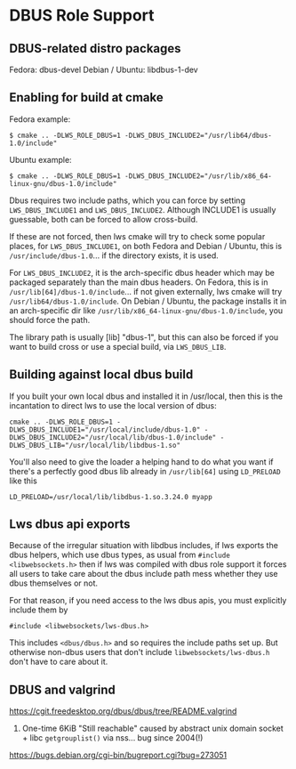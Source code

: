 # DBUS Role Support

## DBUS-related distro packages

Fedora: dbus-devel
Debian / Ubuntu: libdbus-1-dev

## Enabling for build at cmake

Fedora example:
```
$ cmake .. -DLWS_ROLE_DBUS=1 -DLWS_DBUS_INCLUDE2="/usr/lib64/dbus-1.0/include"
```

Ubuntu example:
```
$ cmake .. -DLWS_ROLE_DBUS=1 -DLWS_DBUS_INCLUDE2="/usr/lib/x86_64-linux-gnu/dbus-1.0/include"
```

Dbus requires two include paths, which you can force by setting `LWS_DBUS_INCLUDE1`
and `LWS_DBUS_INCLUDE2`.  Although INCLUDE1 is usually guessable, both can be
forced to allow cross-build.

If these are not forced, then lws cmake will try to check some popular places,
for `LWS_DBUS_INCLUDE1`, on both Fedora and Debian / Ubuntu, this is
`/usr/include/dbus-1.0`... if the directory exists, it is used.

For `LWS_DBUS_INCLUDE2`, it is the arch-specific dbus header which may be
packaged separately than the main dbus headers.  On Fedora, this is in
`/usr/lib[64]/dbus-1.0/include`... if not given externally, lws cmake will
try `/usr/lib64/dbus-1.0/include`.  On Debian / Ubuntu, the package installs
it in an arch-specific dir like `/usr/lib/x86_64-linux-gnu/dbus-1.0/include`,
you should force the path.

The library path is usually \[lib\] "dbus-1", but this can also be forced if
you want to build cross or use a special build, via `LWS_DBUS_LIB`.

## Building against local dbus build

If you built your own local dbus and installed it in /usr/local, then
this is the incantation to direct lws to use the local version of dbus:

```
cmake .. -DLWS_ROLE_DBUS=1 -DLWS_DBUS_INCLUDE1="/usr/local/include/dbus-1.0" -DLWS_DBUS_INCLUDE2="/usr/local/lib/dbus-1.0/include" -DLWS_DBUS_LIB="/usr/local/lib/libdbus-1.so"
```

You'll also need to give the loader a helping hand to do what you want if
there's a perfectly good dbus lib already in `/usr/lib[64]` using `LD_PRELOAD`
like this

```
LD_PRELOAD=/usr/local/lib/libdbus-1.so.3.24.0 myapp
```

## Lws dbus api exports

Because of the irregular situation with libdbus includes, if lws exports the
dbus helpers, which use dbus types, as usual from `#include <libwebsockets.h>`
then if lws was compiled with dbus role support it forces all users to take
care about the dbus include path mess whether they use dbus themselves or not.

For that reason, if you need access to the lws dbus apis, you must explicitly
include them by

```
#include <libwebsockets/lws-dbus.h>
```

This includes `<dbus/dbus.h>` and so requires the include paths set up.  But
otherwise non-dbus users that don't include `libwebsockets/lws-dbus.h` don't
have to care about it.

## DBUS and valgrind

https://cgit.freedesktop.org/dbus/dbus/tree/README.valgrind

1) One-time 6KiB "Still reachable" caused by abstract unix domain socket + libc
`getgrouplist()` via nss... bug since 2004(!)

https://bugs.debian.org/cgi-bin/bugreport.cgi?bug=273051



